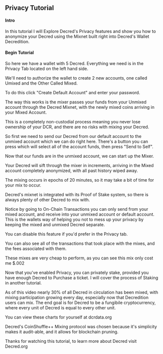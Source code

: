 ## Privacy Tutorial


#### Intro
In this tutorial I will Explore Decred's Privacy features and show you how to anonymize your Decred using the Mixnet built right into Decred's Wallet Decredition. 

#### Begin Tutorial

So here we have a wallet with 5 Decred. Everything we need is in the Privacy Tab located on the left hand side.

We'll need to authorize the wallet to create 2 new accounts, one called Umixed and the Other Called Mixed.

To do this click "Create Default Account" and enter your password.

The way this works is the mixer passes your funds from your Unmixed account through the Decred Mixnet, with the newly mixed coins arriving in your Mixed Account.

This is a completely non-custodial process meaning you never lose ownership of your DCR, and there are no risks with mixing your Decred.

So first we need to send our Decred from our default account to the unmixed account which we can do right here. There's a button you can press which will select all of the account funds, then press "Send to Self".

Now that our funds are in the unmixed account, we can start up the Mixer.

Your Decred will sift through the mixer in increments, arriving in the Mixed account completely anonymized, with all past history wiped away.

The mixing occurs in epochs of 20 minutes, so it may take a bit of time for your mix to occur.

Decred's mixnet is integrated with its Proof of Stake system, so there is always plenty of other Decred to mix with.

Notice by going to On-Chain Transactions you can only send from your mixed account, and receive into your unmixed account or default account. This is the wallets way of helping you not to mess up your privacy by keeping the mixed and unmixed Decred separate.

You can disable this feature if you'd prefer in the Privacy tab.

You can also see all of the transactions that took place with the mixes, and the fees associated with them.

These mixes are very cheap to perform, as you can see this mix only cost me $.002

Now that you've enabled Privacy, you can privately stake, provided you have enough Decred to Purchase a ticket. I will cover the process of Staking in another tutorial.

As of this video nearly 30% of all Decred in circulation has been mixed, with mixing participation growing every day, especially now that Decredition users can mix. The end goal is for Decred to be a fungibile cryptocurrency, where every unit of Decred is equal to every other unit.

You can view these charts for yourself at dcrdata.org

Decred's CoinShuffle++ Mixing protocol was chosen because it's simplicity makes it audit-able, and it allows for blockchain pruning.

Thanks for watching this tutorial, to learn more about Decred visit Decred.org
